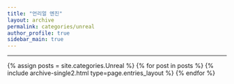 ```yaml
---
title: "언리얼 엔진"
layout: archive
permalink: categories/unreal
author_profile: true
sidebar_main: true
---
```


<!-- 공백이 포함되어 있는 카테고리 이름의 경우 site.categories['a b c'] 이런식으로! -->

***

{% assign posts = site.categories.Unreal %}
{% for post in posts %} {% include archive-single2.html type=page.entries_layout %} {% endfor %}

